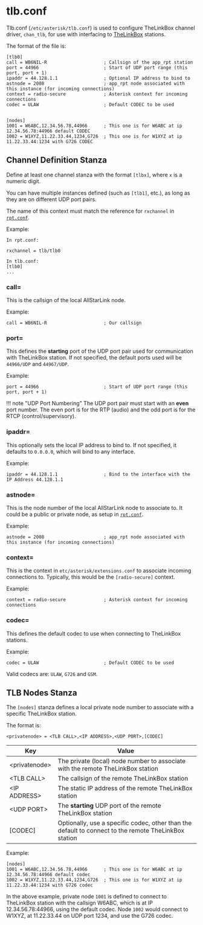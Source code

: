 # tlb.conf
Tlb.conf (`/etc/asterisk/tlb.conf`) is used to configure TheLinkBox channel driver, `chan_tlb`, for use with interfacing to [TheLinkBox](https://github.com/skiphansen/thelinkbox) stations.

The format of the file is:

```
[tlb0]
call = WB6NIL-R                     ; Callsign of the app_rpt station
port = 44966                        ; Start of UDP port range (this port, port + 1)
ipaddr = 44.128.1.1                 ; Optional IP address to bind to
astnode = 2008                      ; app_rpt node associated with this instance (for incoming connections)
context = radio-secure              ; Asterisk context for incoming connections
codec = ULAW                        ; Default CODEC to be used


[nodes]
1001 = W6ABC,12.34.56.78,44966      ; This one is for W6ABC at ip 12.34.56.78:44966 default CODEC
1002 = W1XYZ,11.22.33.44,1234,G726  ; This one is for W1XYZ at ip 11.22.33.44:1234 with G726 CODEC
```


## Channel Definition Stanza
Define at least one channel stanza with the format `[tlbx]`, where `x` is a numeric digit.

You can have multiple instances defined (such as `[tlb1]`, etc.), as long as they are on different UDP port pairs.

The name of this context must match the reference for `rxchannel` in [`rpt.conf`](../config/rpt_conf.md).

Example:

```
In rpt.conf:

rxchannel = tlb/tlb0

In tlb.conf:
[tlb0]
...
```

### call=
This is the callsign of the local AllStarLink node.

Example:

```
call = WB6NIL-R                     ; Our callsign
```

### port=
This defines the **starting** port of the UDP port pair used for communication with TheLinkBox station. If not specified, the default ports used will be `44966/UDP` and `44967/UDP`.

Example:

```
port = 44966                        ; Start of UDP port range (this port, port + 1)
```

!!! note "UDP Port Numbering"
    The UDP port pair must start with an **even** port number. The even port is for the RTP (audio) and the odd port is for the RTCP (control/supervisory).

### ipaddr=
This optionally sets the local IP address to bind to. If not specified, it defaults to `0.0.0.0`, which will bind to any interface.

Example:

```
ipaddr = 44.128.1.1                 ; Bind to the interface with the IP Address 44.128.1.1
```

### astnode=
This is the node number of the local AllStarLink node to associate to. It could be a public or private node, as setup in [`rpt.conf`](../config/rpt_conf.md).

Example:

```
astnode = 2008                      ; app_rpt node associated with this instance (for incoming connections)
```

### context=
This is the context in `etc/asterisk/extensions.conf` to associate incoming connections to. Typically, this would be the `[radio-secure]` context.

Example:

```
context = radio-secure              ; Asterisk context for incoming connections
```

### codec=
This defines the default codec to use when connecting to TheLinkBox stations.

Example:

```
codec = ULAW                        ; Default CODEC to be used
```

Valid codecs are: `ULAW`, `G726` and `GSM`.

## TLB Nodes Stanza
The `[nodes]` stanza defines a local private node number to associate with a specific TheLinkBox station.

The format is:

```
<privatenode> = <TLB CALL>,<IP ADDRESS>,<UDP PORT>,[CODEC]
```

Key|Value
---|-----
&lt;privatenode&gt;|The private (local) node number to associate with the remote TheLinkBox station
&lt;TLB CALL&gt;|The callsign of the remote TheLinkBox station
&lt;IP ADDRESS&gt;|The static IP address of the remote TheLinkBox station
&lt;UDP PORT&gt;|The **starting** UDP port of the remote TheLinkBox station
[CODEC]|Optionally, use a specific codec, other than the default to connect to the remote TheLinkBox station

Example:

```
[nodes]
1001 = W6ABC,12.34.56.78,44966      ; This one is for W6ABC at ip 12.34.56.78:44966 default codec
1002 = W1XYZ,11.22.33.44,1234,G726  ; This one is for W1XYZ at ip 11.22.33.44:1234 with G726 codec
```

In the above example, private node `1001` is defined to connect to TheLinkBox station with the callsign W6ABC, which is at IP 12.34.56.78:44966, using the default codec. Node `1002` would connect to W1XYZ, at 11.22.33.44 on UDP port 1234, and use the G726 codec.

